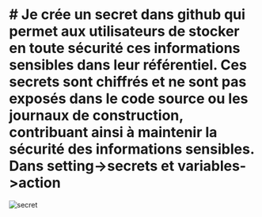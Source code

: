 # # Je crée un secret dans github qui permet aux utilisateurs de stocker en toute sécurité ces informations sensibles dans leur référentiel. Ces secrets sont chiffrés et ne sont pas exposés dans le code source ou les journaux de construction, contribuant ainsi à maintenir la sécurité des informations sensibles. Dans setting->secrets et variables->action
![secret](https://github.com/Khady19/first-project/assets/95935640/87b44f32-8217-4ba8-b954-2331ef59742c)
